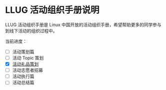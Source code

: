 # LLUG 活动组织手册说明

LLUG 活动组织手册是 Linux 中国开放的活动组织手册，希望帮助更多的同学参与到线下活动的组织过程中。


当前进度：

- [ ] 活动策划篇
- [ ] 活动 Topic 策划
- [x] [活动礼品策划](./gift.md)
- [ ] 活动志愿者招募
- [ ] 活动执行篇
- [ ] 活动总结篇
